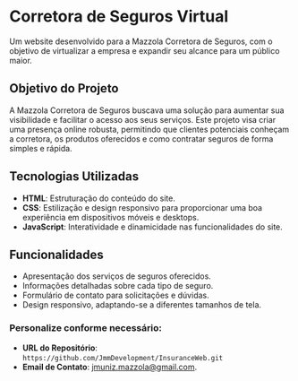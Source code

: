 # Corretora de Seguros Virtual

Um website desenvolvido para a Mazzola Corretora de Seguros, com o objetivo de virtualizar a empresa e expandir seu alcance para um público maior.

## Objetivo do Projeto

A Mazzola Corretora de Seguros buscava uma solução para aumentar sua visibilidade e facilitar o acesso aos seus serviços. Este projeto visa criar uma presença online robusta, permitindo que clientes potenciais conheçam a corretora, os produtos oferecidos e como contratar seguros de forma simples e rápida.

## Tecnologias Utilizadas

- **HTML**: Estruturação do conteúdo do site.
- **CSS**: Estilização e design responsivo para proporcionar uma boa experiência em dispositivos móveis e desktops.
- **JavaScript**: Interatividade e dinamicidade nas funcionalidades do site.

## Funcionalidades

- Apresentação dos serviços de seguros oferecidos.
- Informações detalhadas sobre cada tipo de seguro.
- Formulário de contato para solicitações e dúvidas.
- Design responsivo, adaptando-se a diferentes tamanhos de tela.


### Personalize conforme necessário:
- **URL do Repositório**:  `https://github.com/JmmDevelopment/InsuranceWeb.git` 
- **Email de Contato**: jmuniz.mazzola@gmail.com.



